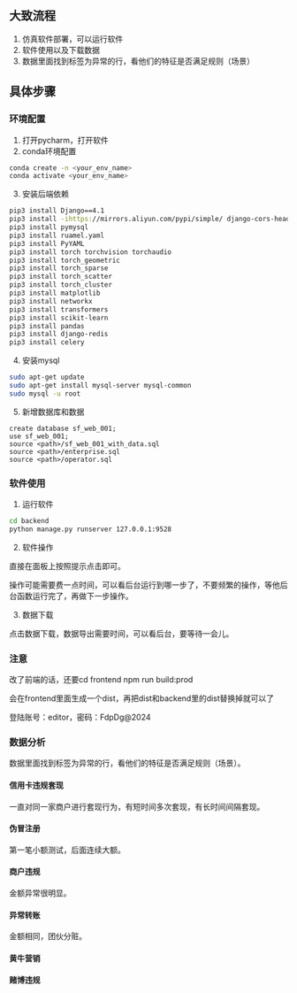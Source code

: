 ## 大致流程

1. 仿真软件部署，可以运行软件
2. 软件使用以及下载数据
3. 数据里面找到标签为异常的行，看他们的特征是否满足规则（场景）



## 具体步骤

### 环境配置

1. 打开pycharm，打开软件
2. conda环境配置

```sh
conda create -n <your_env_name>
conda activate <your_env_name>
```

3. 安装后端依赖

```sh
pip3 install Django==4.1
pip3 install -ihttps://mirrors.aliyun.com/pypi/simple/ django-cors-headers
pip3 install pymysql
pip3 install ruamel.yaml
pip3 install PyYAML
pip3 install torch torchvision torchaudio
pip3 install torch_geometric
pip3 install torch_sparse
pip3 install torch_scatter
pip3 install torch_cluster
pip3 install matplotlib
pip3 install networkx
pip3 install transformers
pip3 install scikit-learn
pip3 install pandas
pip3 install django-redis
pip3 install celery
```

4. 安装mysql

```sh
sudo apt-get update
sudo apt-get install mysql-server mysql-common
sudo mysql -u root
```

5. 新增数据库和数据

```mysql
create database sf_web_001;
use sf_web_001;
source <path>/sf_web_001_with_data.sql
source <path>/enterprise.sql
source <path>/operator.sql
```



### 软件使用

1. 运行软件

```sh
cd backend
python manage.py runserver 127.0.0.1:9528
```

2. 软件操作

直接在面板上按照提示点击即可。

操作可能需要费一点时间，可以看后台运行到哪一步了，不要频繁的操作，等他后台函数运行完了，再做下一步操作。

3. 数据下载

点击数据下载，数据导出需要时间，可以看后台，要等待一会儿。



### 注意

改了前端的话，还要cd frontend
npm run build:prod

会在frontend里面生成一个dist，再把dist和backend里的dist替换掉就可以了



登陆账号：editor，密码：FdpDg@2024



### 数据分析

数据里面找到标签为异常的行，看他们的特征是否满足规则（场景）。

#### 信用卡违规套现

一直对同一家商户进行套现行为，有短时间多次套现，有长时间间隔套现。

#### 伪冒注册

第一笔小额测试，后面连续大额。

#### 商户违规

金额异常很明显。

#### 异常转账

金额相同，团伙分赃。

#### 黄牛营销



#### 赌博违规